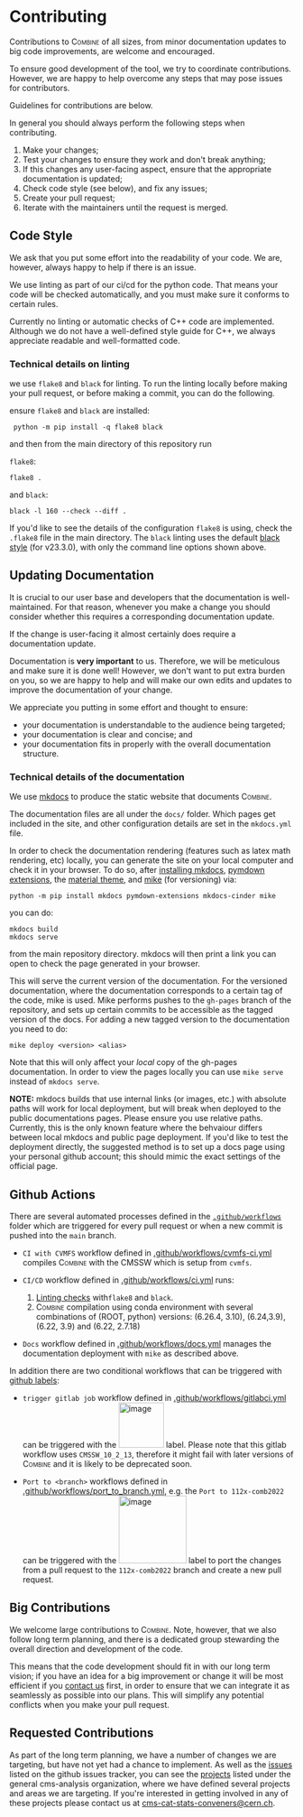 # Contributing

Contributions to <span style="font-variant:small-caps;">Combine</span> of all sizes, from minor documentation updates to big code improvements, are welcome and encouraged.

To ensure good development of the tool, we try to coordinate contributions.
However, we are happy to help overcome any steps that may pose issues for contributors.

Guidelines for contributions are below.

In general you should always perform the following steps when contributing.

1. Make your changes;
2. Test your changes to ensure they work and don't break anything;
3. If this changes any user-facing aspect, ensure that the appropriate documentation is updated;
4. Check code style (see below), and fix any issues;
5. Create your pull request;
6. Iterate with the maintainers until the request is merged.

## Code Style


We ask that you put some effort into the readability of your code.
We are, however, always happy to help if there is an issue.

We use linting as part of our ci/cd for the python code. 
That means your code will be checked automatically, and you must make sure it conforms to certain rules.

Currently no linting or automatic checks of C++ code are implemented.
Although we do not have a well-defined style guide for C++, we always appreciate readable and well-formatted code.

### Technical details on linting

we use `flake8` and `black` for linting. 
To run the linting locally before making your pull request, or before making a commit, you can do the following.

ensure `flake8` and `black` are installed: 

```
 python -m pip install -q flake8 black
```

and then from the main directory of this repository run


`flake8`:
```
flake8 .
```

and `black`:

```
black -l 160 --check --diff .
```

If you'd like to see the details of the configuration `flake8` is using, check the `.flake8` file in the main directory.
The `black` linting uses the default [black style](https://black.readthedocs.io/en/stable/the_black_code_style/current_style.html) (for v23.3.0), with only the command line options shown above.


## Updating Documentation

It is crucial to our user base and developers that the documentation is well-maintained.
For that reason, whenever you make a change you should consider whether this requires a corresponding documentation update.

If the change is user-facing it almost certainly does require a documentation update.

Documentation is **very important** to us. 
Therefore, we will be meticulous and make sure it is done well!
However, we don't want to put extra burden on you, so we are happy to help and will make our own edits and updates to improve the documentation of your change.

We appreciate you putting in some effort and thought to ensure:

- your documentation is understandable to the audience being targeted;
- your documentation is clear and concise; and
- your documentation fits in properly with the overall documentation structure.

### Technical details of the documentation

We use [mkdocs](www.mkdocs.org) to produce the static website that documents <span style="font-variant:small-caps;">Combine</span>.

The documentation files are all under the `docs/` folder.
Which pages get included in the site, and other configuration details are set in the `mkdocs.yml` file.

In order to check the documentation rendering (features such as latex math rendering, etc) locally, you can generate the site on your local computer and check it in your browser.
To do so, after [installing mkdocs](https://www.mkdocs.org/getting-started/), [pymdown extensions](https://facelessuser.github.io/pymdown-extensions/installation/), the [material theme](https://squidfunk.github.io/mkdocs-material/), and [mike](https://github.com/jimporter/mike) (for versioning) via:

```
python -m pip install mkdocs pymdown-extensions mkdocs-cinder mike
```

 you can do:

```
mkdocs build
mkdocs serve
```

from the main repository directory. mkdocs will then print a link you can open to check the page generated in your browser.

This will serve the current version of the documentation. For the versioned documentation, where the documentation corresponds to a certain tag of the code, mike is used. Mike performs pushes to the `gh-pages` branch of the repository, and sets up certain commits to be accessible as the tagged version of the docs. For adding a new tagged version to the documentation you need to do:

```
mike deploy <version> <alias>
```

Note that this will only affect your *local* copy of the gh-pages documentation. In order to view the pages locally you can use `mike serve` instead of `mkdocs serve`.

**NOTE:** mkdocs builds that use internal links (or images, etc.) with absolute paths will work for local deployment, but will break when deployed to the public documentations pages. 
Please ensure you use relative paths. Currently, this is the only known feature where the behvaiour differs between local mkdocs and public page deployment. 
If you'd like to test the deployment directly, the suggested method is to set up a docs page using your personal github account; this should mimic the exact settings of the official page.

## Github Actions 

There are several automated processes defined in the [`.github/workflows`](https://github.com/cms-analysis/HiggsAnalysis-CombinedLimit/tree/main/.github/workflows) folder which are triggered for every pull request or when a new commit is pushed into the `main` branch. 

 - `CI with CVMFS` workflow defined in [.github/workflows/cvmfs-ci.yml](https://github.com/cms-analysis/HiggsAnalysis-CombinedLimit/blob/main/.github/workflows/cvmfs-ci.yml) compiles <span style="font-variant:small-caps;">Combine</span> with the CMSSW which is setup from `cvmfs`.
 - `CI/CD` workflow defined in [.github/workflows/ci.yml](https://github.com/cms-analysis/HiggsAnalysis-CombinedLimit/blob/main/.github/workflows/ci.yml) runs:
   
    1. [Linting checks](https://github.com/cms-analysis/HiggsAnalysis-CombinedLimit/blob/main/.github/workflows/ci.yml#L11) with`flake8` and `black`.
    2. <span style="font-variant:small-caps;">Combine</span> compilation using conda environment with several combinations of (ROOT, python) versions:  (6.26.4, 3.10), (6.24,3.9), (6.22, 3.9) and (6.22, 2.7.18) 
    
 - `Docs` workflow defined in [.github/workflows/docs.yml](https://github.com/cms-analysis/HiggsAnalysis-CombinedLimit/blob/main/.github/workflows/docs.yml) manages the documentation deployment with `mike` as described above.

In addition there are two conditional workflows that can be triggered with [github labels](https://docs.github.com/en/issues/using-labels-and-milestones-to-track-work/managing-labels): 

- `trigger gitlab job` workflow defined in [.github/workflows/gitlabci.yml](https://github.com/cms-analysis/HiggsAnalysis-CombinedLimit/blob/main/.github/workflows/gitlabci.yml) can be triggered with the <img width="80" alt="image" src="https://github.com/cms-analysis/HiggsAnalysis-CombinedLimit/assets/16112669/4205e6bb-92a5-4e2e-b427-e0a9f6613a35"> label. Please note that this gitlab workflow uses `CMSSW_10_2_13`, therefore it might fail with later versions of <span style="font-variant:small-caps;">Combine</span> and it is likely to be deprecated soon. 

- `Port to <branch>` workflows defined in [.github/workflows/port_to_branch.yml](https://github.com/cms-analysis/HiggsAnalysis-CombinedLimit/blob/main/.github/workflows/port_to_branch.yml), e.g. the `Port to 112x-comb2022` can be triggered with the <img width="120" alt="image" src="https://github.com/cms-analysis/HiggsAnalysis-CombinedLimit/assets/16112669/8209c77d-974d-401c-9d4c-47cf51d020cb"> label to port the changes from a pull request to the `112x-comb2022` branch and create a new pull request. 


## Big Contributions

We welcome large contributions to <span style="font-variant:small-caps;">Combine</span>. 
Note, however, that we also follow long term planning, and there is a dedicated group stewarding the overall direction and development of the code.

This means that the code development should fit in with our long term vision;
if you have an idea for a big improvement or change it will be most efficient if you [contact us](mailto:cms-cat-stats-conveners@cern.ch) first, in order to ensure that we can integrate it as seamlessly as possible into our plans.
This will simplify any potential conflicts when you make your pull request.

## Requested Contributions

As part of the long term planning, we have a number of changes we are targeting, but have not yet had a chance to implement.
As well as the [issues](https://github.com/cms-analysis/HiggsAnalysis-CombinedLimit/issues) listed on the github issues tracker, you can see the [projects](https://github.com/orgs/cms-analysis/projects) listed under the general cms-analysis organization, where we have defined several projects and areas we are targeting.
If you're interested in getting involved in any of these projects please contact us at [cms-cat-stats-conveners@cern.ch](mailto:cms-cat-stats-conveners@cern.ch).


